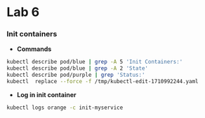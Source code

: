 # Lab 6

### Init containers

- **Commands**
```bash
kubectl describe pod/blue | grep -A 5 'Init Containers:'
kubectl describe pod/blue | grep -A 2 'State'
kubectl describe pod/purple | grep 'Status:'
kubectl  replace --force -f /tmp/kubectl-edit-1710992244.yaml
```

- **Log in init container**
```bash
kubectl logs orange -c init-myservice
```